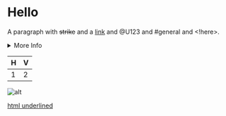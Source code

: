 # Hello

A paragraph with ~~strike~~ and a [link](https://example.com) and @U123 and #general and <!here>.

<details>
<summary>More Info</summary>

Hidden details paragraph.
</details>

| H | V |
| - | - |
| 1 | 2 |

![alt](https://example.com/img.png)

<u>html underlined</u>
